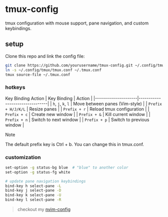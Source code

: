 # tmux-config
tmux configuration with mouse support, pane navigation, and custom keybindings.

## setup
Clone this repo and link the config file:

```bash
git clone https://github.com/yourusername/tmux-config.git ~/.config/tmux
ln -s ~/.config/tmux/tmux.conf ~/.tmux.conf
tmux source-file ~/.tmux.conf
```

### hotkeys
Key Binding	Action
| Key Binding         | Action                         |
|---------------------|--------------------------------|
| `h`, `j`, `k`, `l` | Move between panes (Vim-style) |
| `Prefix + H/J/K/L` | Resize panes                   |
| `Prefix + r`       | Reload tmux configuration      |
| `Prefix + c`       | Create new window              |
| `Prefix + &`       | Kill current window            |
| `Prefix + n`       | Switch to next window          |
| `Prefix + p`       | Switch to previous window      |

>[!NOTE]
>The default prefix key is Ctrl + b. You can change this in tmux.conf.

### customization

```bash
set-option -g status-bg blue  # "blue" to another color
set-option -g status-fg white
```

```bash
# update pane navigation keybindings
bind-key h select-pane -L
bind-key j select-pane -D
bind-key k select-pane -U
bind-key l select-pane -R
```

>checkout my [nvim-config](https://github.com/omar0ali/nvim-config)
